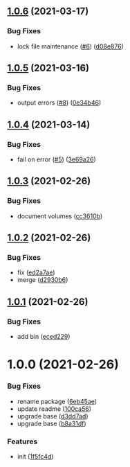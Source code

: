 ## [1.0.6](https://github.com/dword-design/docker-multirun/compare/v1.0.5...v1.0.6) (2021-03-17)


### Bug Fixes

* lock file maintenance ([#6](https://github.com/dword-design/docker-multirun/issues/6)) ([d08e876](https://github.com/dword-design/docker-multirun/commit/d08e87631ba0e22d3078cd969645d7156e89766a))

## [1.0.5](https://github.com/dword-design/docker-multirun/compare/v1.0.4...v1.0.5) (2021-03-16)


### Bug Fixes

* output errors ([#8](https://github.com/dword-design/docker-multirun/issues/8)) ([0e34b46](https://github.com/dword-design/docker-multirun/commit/0e34b46cf0c51475ddba077a4d227497fa2ea0e1))

## [1.0.4](https://github.com/dword-design/docker-multirun/compare/v1.0.3...v1.0.4) (2021-03-14)


### Bug Fixes

* fail on error ([#5](https://github.com/dword-design/docker-multirun/issues/5)) ([3e69a26](https://github.com/dword-design/docker-multirun/commit/3e69a2615f8409b3abdca48ae935bf584fe7cd59))

## [1.0.3](https://github.com/dword-design/docker-multirun/compare/v1.0.2...v1.0.3) (2021-02-26)


### Bug Fixes

* document volumes ([cc3610b](https://github.com/dword-design/docker-multirun/commit/cc3610be12ca80c067351027781cd9ad2aca3e74))

## [1.0.2](https://github.com/dword-design/docker-multirun/compare/v1.0.1...v1.0.2) (2021-02-26)


### Bug Fixes

* fix ([ed2a7ae](https://github.com/dword-design/docker-multirun/commit/ed2a7ae0c58e6fa2c7d2271ff759dbce1e980629))
* merge ([d2930b6](https://github.com/dword-design/docker-multirun/commit/d2930b6c7dd607b9a180d694da2208a6e232e4b6))

## [1.0.1](https://github.com/dword-design/docker-multirun/compare/v1.0.0...v1.0.1) (2021-02-26)


### Bug Fixes

* add bin ([eced229](https://github.com/dword-design/docker-multirun/commit/eced2299b452a541a63d8fb9a3b102abcb361570))

# 1.0.0 (2021-02-26)


### Bug Fixes

* rename package ([6eb45ae](https://github.com/dword-design/docker-multirun/commit/6eb45ae1e4377dde1c74fec05cd1f80fd1d70d7f))
* update readme ([100ca56](https://github.com/dword-design/docker-multirun/commit/100ca569105e06a92ae3243ba21980b959dd5113))
* upgrade base ([d3dd7ad](https://github.com/dword-design/docker-multirun/commit/d3dd7ad3718bbc63feb8567003b81ddcc8864cf2))
* upgrade base ([b8a31df](https://github.com/dword-design/docker-multirun/commit/b8a31dfb59e9ea4fb8c22f99c7d2603800340dda))


### Features

* init ([1f5fc4d](https://github.com/dword-design/docker-multirun/commit/1f5fc4de01b5a22dd9bb39b6339a8da2079f441d))
